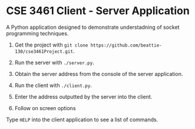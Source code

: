 # CSE 3461 Client - Server Application

A Python application designed to demonstrate understadning of socket programming techniques.

1. Get the project with `git clone https://github.com/beattie-130/cse3461Project.git`.

2. Run the server with `./server.py`.

3. Obtain the server address from the console of the server application.

4. Run the client  with `./client.py`.

5. Enter the address outputted by the server into the client.

6. Follow on screen options

Type `HELP` into the client application to see a list of commands.
